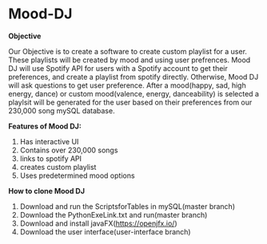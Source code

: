 # Mood-DJ

**Objective**

Our Objective is to create a software to create custom playlist for a user. These playlists will be created by mood and using user prefrences. Mood DJ will use Spotify API for users with a Spotify account to get their preferences, and create a playlist from spotify directly. Otherwise, Mood DJ will ask questions to get user preference. After a mood(happy, sad, high energy, dance) or custom mood(valence, energy, danceability) is selected a playlsit will be generated for the user based on their preferences from our 230,000 song mySQL database.

**Features of Mood DJ:**

  1. Has interactive UI
  2. Contains over 230,000 songs
  3. links to spotify API
  4. creates custom playlist
  5. Uses predetermined mood options
  
  **How to clone Mood DJ**
  1. Download and run the ScriptsforTables in mySQL(master branch)
  2. Download the PythonExeLink.txt and run(master branch)
  3. Download and install javaFX(https://openjfx.io/)
  3. Download the user interface(user-interface branch)
  
  

